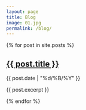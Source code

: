 ```yaml
---
layout: page
title: Blog
image: 01.jpg
permalink: /blog/
---
```


{% for post in site.posts %}
  <h2><a href="{{ post.url | prepend: site.baseurl }}">{{ post.title }}</a></h2>
  <p>{{ post.date | "%d/%B/%Y" }}</p> <!-- Formats the date -->
  <p>{{ post.excerpt }}</p>
{% endfor %}